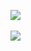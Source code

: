 <img src="https://github-readme-stats.vercel.app/api/top-langs/?username=ds4pae&layout=compact"><br><br>
<img src="https://github-readme-stats.vercel.app/api?username=ds4pae&show_icons=true">
